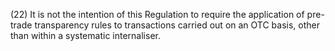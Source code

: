 (22) It is not the intention of this Regulation to require the application of pre-trade transparency rules to transactions carried out on an OTC basis, other than within a systematic internaliser.